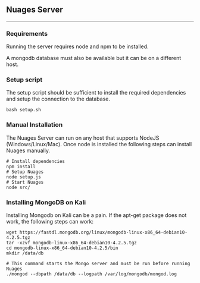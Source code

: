 ## Nuages Server
----------------
### Requirements

Running the server requires node and npm to be installed.

A mongodb database must also be available but it can be on a different host.

### Setup script
The setup script should be sufficient to install the required dependencies and setup the connection to the database.

```
bash setup.sh
```
### Manual Installation
The Nuages Server can run on any host that supports NodeJS (Windows/Linux/Mac). 
Once node is installed the following steps can install Nuages manually.

```
# Install dependencies
npm install
# Setup Nuages
node setup.js
# Start Nuages
node src/
```


### Installing MongoDB on Kali
Installing Mongodb on Kali can be a pain. If the apt-get package does not work, the following steps can work:
```
wget https://fastdl.mongodb.org/linux/mongodb-linux-x86_64-debian10-4.2.5.tgz
tar -xzvf mongodb-linux-x86_64-debian10-4.2.5.tgz
cd mongodb-linux-x86_64-debian10-4.2.5/bin
mkdir /data/db

# This command starts the Mongo server and must be run before running Nuages
./mongod --dbpath /data/db --logpath /var/log/mongodb/mongod.log
```
